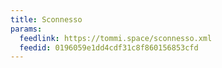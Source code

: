 ```yaml
---
title: Sconnesso
params:
  feedlink: https://tommi.space/sconnesso.xml
  feedid: 0196059e1dd4cdf31c8f860156853cfd
---
```

